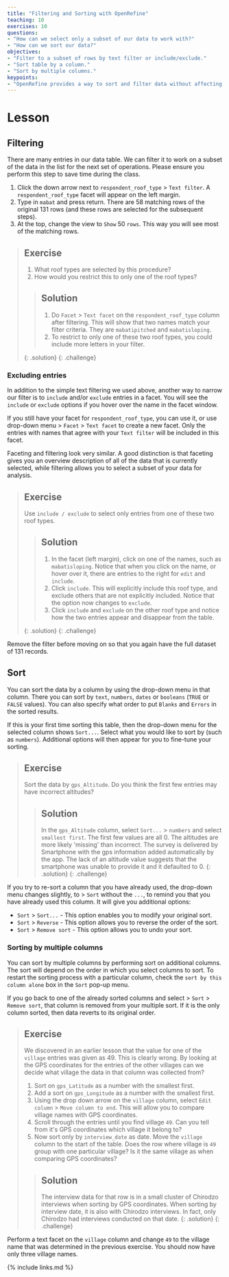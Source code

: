 ```yaml
---
title: "Filtering and Sorting with OpenRefine"
teaching: 10
exercises: 10
questions:
- "How can we select only a subset of our data to work with?"
- "How can we sort our data?"
objectives:
- "Filter to a subset of rows by text filter or include/exclude."
- "Sort table by a column."
- "Sort by multiple columns."
keypoints:
- "OpenRefine provides a way to sort and filter data without affecting the raw data."
---
```


# Lesson

## Filtering

There are many entries in our data table. We can filter it to work on a subset of the data in the list for the next set of operations. Please ensure you perform this step to save time during the class.

1. Click the down arrow next to `respondent_roof_type` > `Text filter`. A `respondent_roof_type` facet will appear on the left margin.
2. Type in `mabat` and press return. There are 58 matching rows of the original 131 rows (and these rows are selected for the subsequent steps).
3. At the top, change the view to `Show` 50 `rows`. This way you will see most of the matching rows.

> ## Exercise
>
> 1. What roof types are selected by this procedure?
> 2. How would you restrict this to only one of the roof types?
>
> > ## Solution
> > 1. Do `Facet` > `Text facet` on the `respondent_roof_type` column after filtering. This will show that
> > two names match your filter criteria. They are `mabatipitched` and `mabatisloping`.
> > 2. To restrict to only one of these two roof types, you could include more letters in your filter.
> >
> {: .solution}
{: .challenge}

### Excluding entries


In addition to the simple text filtering we used above, another way to narrow our filter is to `include` and/or `exclude` entries in a facet. You will see the `include` or `exclude` options if you hover over the name in the facet window.

If you still have your facet for `respondent_roof_type`, you can use it, or use drop-down menu > `Facet` > `Text facet` to create a new facet. Only the entries with names that agree with your `Text filter` will be included in this facet.

Faceting and filtering look very similar. A good distinction is that faceting gives you an overview description of all of the data that
is currently selected, while filtering allows you to select a subset of your data for analysis.


> ## Exercise
>
> Use `include / exclude` to select only entries from one of these two roof types.
>
> > ## Solution
> >
> > 1. In the facet (left margin), click on one of the names, such as `mabatisloping`. Notice that when you click on the name, or hover
> > over it, there are entries to the right for `edit` and `include`.
> > 2. Click `include`. This will explicitly include this roof type, and exclude others that are not explicitly included. Notice that the
> option now changes to `exclude`.
> > 3. Click `include` and `exclude` on the other roof type and notice how the two entries appear and disappear
> >  from the table.
> >
> {: .solution}
{: .challenge}

Remove the filter before moving on so that you again have the full dataset of 131 records.

## Sort

You can sort the data by a column by using the drop-down menu in that column.
There you can sort by `text`, `numbers`, `dates` or `booleans` (`TRUE` or `FALSE` values). You can also specify what order to put `Blanks` and `Errors` in the sorted results.

If this is your first time sorting this table, then the drop-down menu for the selected column shows `Sort...`. Select what you would like to sort by (such as `numbers`). Additional options will then appear for you to fine-tune your sorting.

> ## Exercise
>
> Sort the data by `gps_Altitude`. Do you think the first few entries may have incorrect altitudes?
>
> > ## Solution
> > In the `gps_Altitude` column, select `Sort...` > `numbers` and select `smallest first`. The first few values are all 0. The altitudes are more likely 'missing' than incorrect. The survey is delivered by Smartphone with the gps information added automatically by the app. The lack of an altitude value suggests that the smartphone was unable to provide it and it defaulted to 0.
> {: .solution}
{: .challenge}


If you try to re-sort a column that you have already used, the drop-down menu changes slightly, to > `Sort` without the `...`, to remind you that you have already used this column. It will give you additional options:

* `Sort` > `Sort...` - This option enables you to modify your original sort.
* `Sort` > `Reverse` - This option allows you to reverse the order of the sort.
* `Sort` > `Remove sort` - This option allows you to undo your sort.

### Sorting by multiple columns

You can sort by multiple columns by performing sort on additional columns. The sort will depend on the order in which you select columns to sort. To restart the sorting process with a particular column, check the `sort by this column alone` box in the `Sort` pop-up menu.

If you go back to one of the already sorted columns and select > `Sort` > `Remove sort`, that column is removed from your multiple sort. If it is the only column sorted, then data reverts to its original order.

> ## Exercise
>
> We discovered in an earlier lesson that the value for one of the `village` entries was given as 49. This is clearly wrong. By looking at the GPS coordinates for the entries of the other villages can we decide what village the data in that column was collected from?
> 1. Sort on `gps_Latitude` as a number with the smallest first.
> 2. Add a sort on `gps_Longitude` as a number with the smallest first.
> 3. Using the drop down arrow on the `village` column, select `Edit column` > `Move column to end`. This will allow you to compare village names with GPS coordinates.
> 4. Scroll through the entries until you find village `49`. Can you tell from it's GPS coordinates which village it belong to?
> 5. Now sort only by `interview_date` as date. Move the `village` column to the start of the table. Does the row where village is `49` group with one particular village? Is it the same village as when comparing GPS coordinates?
>
> > ## Solution
> >
> > The interview data for that row is in a small cluster of Chirodzo interviews when sorting by GPS coordinates. When sorting by interview date, it is also with Chirodzo interviews. In fact, only Chirodzo had interviews conducted on that date.
> {: .solution}
{: .challenge}

Perform a text facet on the `village` column and change `49` to the village name that was determined in the previous exercise. You should now have only three village names.

{% include links.md %}
